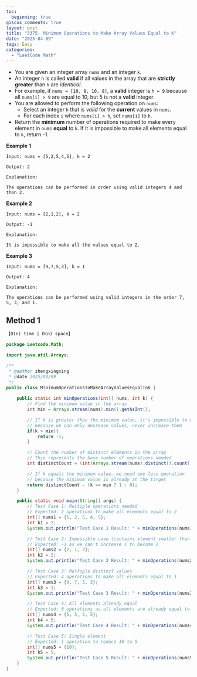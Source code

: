 ```yaml
---
toc:
  beginning: true
giscus_comments: true
layout: post
title: "3375. Minimum Operations to Make Array Values Equal to K"
date: "2025-04-09"
tags: Easy
categories:
  - "LeetCode Math"
---
```


- You are given an integer array `nums` and an integer `k`.
- An integer `h` is called **valid** if all values in the array that are **strictly greater** than `h` are *identical*.
- For example, if `nums = [10, 8, 10, 8]`, a **valid** integer is `h = 9` because all `nums[i] > 9` are equal to 10, but 5 is not a **valid** integer.
- You are allowed to perform the following operation on `nums`:
  - Select an integer `h` that is *valid* for the **current** values in `nums`.
  - For each index `i` where `nums[i] > h`, set `nums[i]` to `h`.
- Return the **minimum** number of operations required to make every element in `nums` **equal** to `k`. If it is impossible to make all elements equal to `k`, return -1.

**Example 1**

```
Input: nums = [5,2,5,4,5], k = 2

Output: 2

Explanation:

The operations can be performed in order using valid integers 4 and then 2.
```

**Example 2**

```
Input: nums = [2,1,2], k = 2

Output: -1

Explanation:

It is impossible to make all the values equal to 2.
```

**Example 3**

```
Input: nums = [9,7,5,3], k = 1

Output: 4

Explanation:

The operations can be performed using valid integers in the order 7, 5, 3, and 1.
```

## Method 1

```tex
【O(n) time | O(n) space】
```

```java
package Leetcode.Math;

import java.util.Arrays;

/**
 * @author zhengxingxing
 * @date 2025/04/09
 */
public class MinimumOperationsToMakeArrayValuesEqualToK {
    
    public static int minOperations(int[] nums, int k) {
        // Find the minimum value in the array
        int min = Arrays.stream(nums).min().getAsInt();

        // If k is greater than the minimum value, it's impossible to make all elements equal to k
        // because we can only decrease values, never increase them
        if(k > min){
            return -1;
        }

        // Count the number of distinct elements in the array
        // This represents the base number of operations needed
        int distinctCount = (int)Arrays.stream(nums).distinct().count();

        // If k equals the minimum value, we need one less operation
        // because the minimum value is already at the target
        return distinctCount - (k == min ? 1 : 0);
    }

    public static void main(String[] args) {
        // Test Case 1: Multiple operations needed
        // Expected: 2 operations to make all elements equal to 2
        int[] nums1 = {5, 2, 5, 4, 5};
        int k1 = 2;
        System.out.println("Test Case 1 Result: " + minOperations(nums1, k1)); // Expected output: 2

        // Test Case 2: Impossible case (contains element smaller than k)
        // Expected: -1 as we can't increase 1 to become 2
        int[] nums2 = {2, 1, 2};
        int k2 = 2;
        System.out.println("Test Case 2 Result: " + minOperations(nums2, k2)); // Expected output: -1

        // Test Case 3: Multiple distinct values
        // Expected: 4 operations to make all elements equal to 1
        int[] nums3 = {9, 7, 5, 3};
        int k3 = 1;
        System.out.println("Test Case 3 Result: " + minOperations(nums3, k3)); // Expected output: 4

        // Test Case 4: All elements already equal
        // Expected: 0 operations as all elements are already equal to k
        int[] nums4 = {5, 5, 5, 5};
        int k4 = 5;
        System.out.println("Test Case 4 Result: " + minOperations(nums4, k4)); // Expected output: 0

        // Test Case 5: Single element
        // Expected: 1 operation to reduce 10 to 5
        int[] nums5 = {10};
        int k5 = 5;
        System.out.println("Test Case 5 Result: " + minOperations(nums5, k5)); // Expected output: 1
    }
}

```





